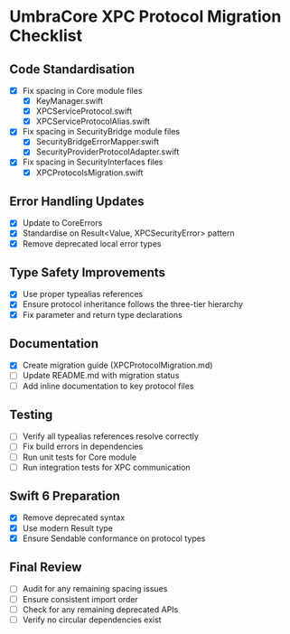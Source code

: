 # UmbraCore XPC Protocol Migration Checklist

## Code Standardisation
- [x] Fix spacing in Core module files
  - [x] KeyManager.swift
  - [x] XPCServiceProtocol.swift
  - [x] XPCServiceProtocolAlias.swift
- [x] Fix spacing in SecurityBridge module files
  - [x] SecurityBridgeErrorMapper.swift
  - [x] SecurityProviderProtocolAdapter.swift
- [x] Fix spacing in SecurityInterfaces files
  - [x] XPCProtocolsMigration.swift

## Error Handling Updates
- [x] Update to CoreErrors
- [x] Standardise on Result<Value, XPCSecurityError> pattern
- [x] Remove deprecated local error types

## Type Safety Improvements
- [x] Use proper typealias references
- [x] Ensure protocol inheritance follows the three-tier hierarchy
- [x] Fix parameter and return type declarations

## Documentation
- [x] Create migration guide (XPCProtocolMigration.md)
- [ ] Update README.md with migration status
- [ ] Add inline documentation to key protocol files

## Testing
- [ ] Verify all typealias references resolve correctly
- [ ] Fix build errors in dependencies
- [ ] Run unit tests for Core module
- [ ] Run integration tests for XPC communication

## Swift 6 Preparation
- [x] Remove deprecated syntax
- [x] Use modern Result type
- [x] Ensure Sendable conformance on protocol types

## Final Review
- [ ] Audit for any remaining spacing issues
- [ ] Ensure consistent import order
- [ ] Check for any remaining deprecated APIs
- [ ] Verify no circular dependencies exist
